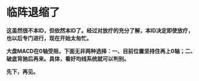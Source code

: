 临阵退缩了
====

			

**这虽然很不本ID，但依然本ID了。经过对放疗的充分了解，本ID决定即使放疗，也以后专门进行，现在开始太匆忙。**

**大盘MACD在0轴受阻，下面无非两种选择：一、目前位置坚持住再上0轴；二、破底背驰后再来。具体，看好均线系统就可以判别。**

**先下，再见。**
